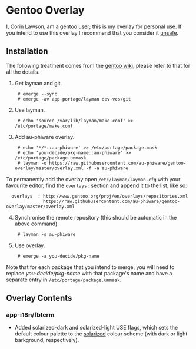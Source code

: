 Gentoo Overlay
==============

I, Corin Lawson, am a gentoo user; this is my overlay for personal use. If you
intend to use this overlay I recommend that you consider it
[unsafe](http://wiki.gentoo.org/wiki/Overlay#Using_unsafe_overlays).

Installation
------------

The following treatment comes from the
[gentoo wiki](http://wiki.gentoo.org/wiki/Overlay), please refer to that for all
the details.

1. Get layman and git.

        # emerge --sync
        # emerge -av app-portage/layman dev-vcs/git

2. Use layman.

        # echo 'source /var/lib/layman/make.conf' >> /etc/portage/make.conf

3. Add au-phiware overlay.

        # echo '*/*::au-phiware' >> /etc/portage/package.mask
        # echo 'you-decide/pkg-name::au-phiware' >> /etc/portage/package.unmask
        # layman -o https://raw.githubusercontent.com/au-phiware/gentoo-overlay/master/overlay.xml -f -a au-phiware

  To permanently add the overlay open `/etc/layman/layman.cfg` with your
  favourite editor, find the `overlays:` section and append it to the list,
  like so:

      overlays  : http://www.gentoo.org/proj/en/overlays/repositories.xml
                  https://raw.githubusercontent.com/au-phiware/gentoo-overlay/master/overlay.xml

4. Synchronise the remote repository (this should be automatic in the above
   command).

        # layman -s au-phiware

5. Use overlay.

        # emerge -a you-decide/pkg-name

Note that for each package that you intend to merge, you will need to replace
*you-decide/pkg-name* with that package's name and have a separate entry in
`/etc/portage/package.unmask`.


Overlay Contents
----------------

### app-i18n/fbterm

- Added solarized-dark and solarized-light USE flags,
  which sets the default colour palette to the
  [solarized](http://ethanschoonover.com/solarized) colour scheme
  (with dark or light barkground, respectively).

